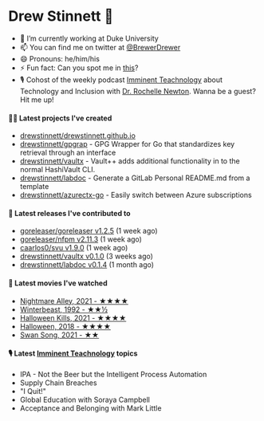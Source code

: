 
# Drew Stinnett 👋

- 🔭 I’m currently working at Duke University
- 📫 You can find me on twitter at [@BrewerDrewer](https://twitter.com/BrewerDrewer)
- 😄 Pronouns: he/him/his
- ⚡ Fun fact: Can you spot me in [this](https://www.youtube.com/watch?v=oL9WnB0qHBA)?
- 🎙 Cohost of the weekly podcast [Imminent Teachnology](https://podcast.imminentteachnology.com/) about Technology and Inclusion with [Dr. Rochelle Newton](https://www.linkedin.com/in/drrochellenewton/). Wanna be a guest? Hit me up!

#### 👨‍💻 Latest projects I've created
- [drewstinnett/drewstinnett.github.io](https://github.com/drewstinnett/drewstinnett.github.io)
- [drewstinnett/gpgrap](https://github.com/drewstinnett/gpgrap) - GPG Wrapper for Go that standardizes key retrieval through an interface
- [drewstinnett/vaultx](https://github.com/drewstinnett/vaultx) - Vault&#43;&#43; adds additional functionality in to the normal HashiVault CLI.
- [drewstinnett/labdoc](https://github.com/drewstinnett/labdoc) - Generate a GitLab Personal README.md from a template
- [drewstinnett/azurectx-go](https://github.com/drewstinnett/azurectx-go) - Easily switch between Azure subscriptions

#### 🚀 Latest releases I've contributed to
- [goreleaser/goreleaser v1.2.5](https://github.com/goreleaser/goreleaser/releases/tag/v1.2.5) (1 week ago)
- [goreleaser/nfpm v2.11.3](https://github.com/goreleaser/nfpm/releases/tag/v2.11.3) (1 week ago)
- [caarlos0/svu v1.9.0](https://github.com/caarlos0/svu/releases/tag/v1.9.0) (1 week ago)
- [drewstinnett/vaultx v0.1.0](https://github.com/drewstinnett/vaultx/releases/tag/v0.1.0) (3 weeks ago)
- [drewstinnett/labdoc v0.1.4](https://github.com/drewstinnett/labdoc/releases/tag/v0.1.4) (1 month ago)

#### 🍿 Latest movies I've watched
- [Nightmare Alley, 2021 - ★★★★](https://letterboxd.com/mondodrew/film/nightmare-alley-2021/)
- [Winterbeast, 1992 - ★★½](https://letterboxd.com/mondodrew/film/winterbeast/)
- [Halloween Kills, 2021 - ★★★★](https://letterboxd.com/mondodrew/film/halloween-kills/1/)
- [Halloween, 2018 - ★★★★](https://letterboxd.com/mondodrew/film/halloween-2018/)
- [Swan Song, 2021 - ★★](https://letterboxd.com/mondodrew/film/swan-song-2021-1/)

#### 🎙 Latest [Imminent Teachnology](https://podcast.imminentteachnology.com/) topics
- IPA - Not the Beer but the Intelligent Process Automation
- Supply Chain Breaches
- &#34;I Quit!&#34;
- Global Education with Soraya Campbell
- Acceptance and Belonging with Mark Little